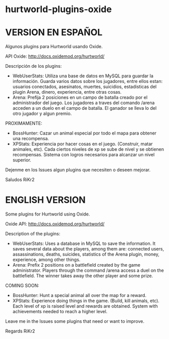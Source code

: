 # hurtworld-plugins-oxide
# VERSION EN ESPAÑOL
Algunos plugins para Hurtworld usando Oxide.

API Oxide: http://docs.oxidemod.org/hurtworld/

Descripción de los plugins:

* WebUserStats: Utiliza una base de datos en MySQL para guardar la información. Guarda varios datos sobre los jugadores, entre ellos estan: usuarios conectados, asesinatos, muertes, suicidios, estadisticas del plugin Arena, dinero, experiencia, entre otras cosas.
* Arena: Prefija 2 posiciones en un campo de batalla creado por el administrador del juego. Los jugadores a traves del comando /arena acceden a un duelo en el campo de batalla. El ganador se lleva lo del otro jugador y algun premio.

PROXIMAMENTE:
* BossHunter: Cazar un animal especial por todo el mapa para obtener una recompensa.
* XPStats: Experiencia por hacer cosas en el juego. (Construir, matar animales, etc). Cada ciertos niveles de xp se sube de nivel y se obtienen recompensas. Sistema con logros necesarios para alcanzar un nivel superior.

Dejenme en los Issues algun plugins que necesiten o deseen mejorar.

Saludos 
RiKr2


# ENGLISH VERSION
Some plugins for Hurtworld using Oxide.

Oxide API: http://docs.oxidemod.org/hurtworld/

Description of the plugins:

* WebUserStats: Uses a database in MySQL to save the information. It saves several data about the players, among them are: connected users, assassinations, deaths, suicides, statistics of the Arena plugin, money, experience, among other things.
* Arena: Prefix 2 positions on a battlefield created by the game administrator. Players through the command /arena access a duel on the battlefield. The winner takes away the other player and some prize.

COMING SOON:
* BossHunter: Hunt a special animal all over the map for a reward.
* XPStats: Experience doing things in the game. (Build, kill animals, etc). Each level of xp is raised level and rewards are obtained. System with achievements needed to reach a higher level.

Leave me in the Issues some plugins that need or want to improve.

Regards
RiKr2
